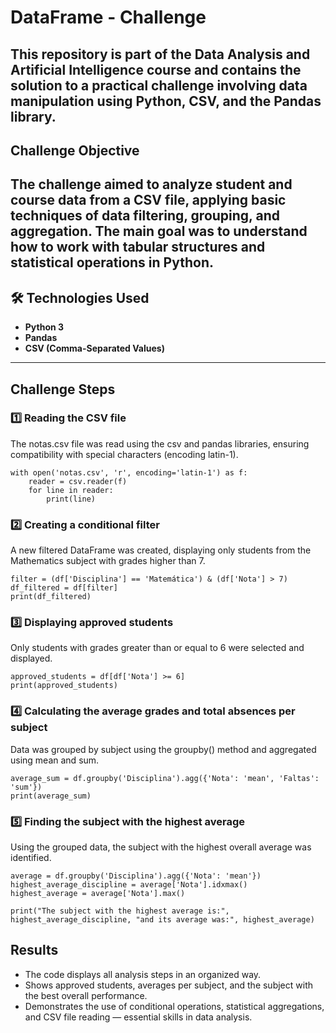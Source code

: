 # DataFrame - Challenge

This repository is part of the Data Analysis and Artificial Intelligence course and contains the solution to a practical challenge involving data manipulation using Python, CSV, and the Pandas library.
---

## Challenge Objective

The challenge aimed to analyze student and course data from a CSV file, applying basic techniques of data filtering, grouping, and aggregation.
The main goal was to understand how to work with tabular structures and statistical operations in Python.
---

## 🛠 Technologies Used

- **Python 3**
- **Pandas**
- **CSV (Comma-Separated Values)**

---

## Challenge Steps

### 1️⃣ Reading the CSV file

The notas.csv file was read using the csv and pandas libraries, ensuring compatibility with special characters (encoding latin-1).

```
with open('notas.csv', 'r', encoding='latin-1') as f:
    reader = csv.reader(f)
    for line in reader:
        print(line)
```

### 2️⃣ Creating a conditional filter

A new filtered DataFrame was created, displaying only students from the Mathematics subject with grades higher than 7.

```
filter = (df['Disciplina'] == 'Matemática') & (df['Nota'] > 7)
df_filtered = df[filter]
print(df_filtered)
```

### 3️⃣ Displaying approved students

Only students with grades greater than or equal to 6 were selected and displayed.

```
approved_students = df[df['Nota'] >= 6]
print(approved_students)
```

### 4️⃣ Calculating the average grades and total absences per subject

Data was grouped by subject using the groupby() method and aggregated using mean and sum.

```
average_sum = df.groupby('Disciplina').agg({'Nota': 'mean', 'Faltas': 'sum'})
print(average_sum)
```

### 5️⃣ Finding the subject with the highest average

Using the grouped data, the subject with the highest overall average was identified.

```
average = df.groupby('Disciplina').agg({'Nota': 'mean'})
highest_average_discipline = average['Nota'].idxmax()
highest_average = average['Nota'].max()

print("The subject with the highest average is:", highest_average_discipline, "and its average was:", highest_average)
```

## Results

- The code displays all analysis steps in an organized way.
- Shows approved students, averages per subject, and the subject with the best overall performance.
- Demonstrates the use of conditional operations, statistical aggregations, and CSV file reading — essential skills in data analysis.
